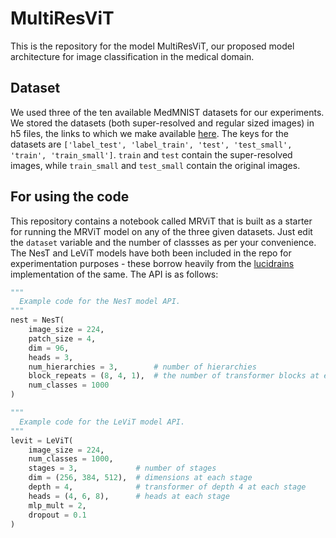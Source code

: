 # MultiResViT

This is the repository for the model MultiResViT, our proposed model architecture for image classification in the medical domain. 

## Dataset

We used three of the ten available MedMNIST datasets for our experiments. We stored the datasets (both super-resolved and regular sized images) in h5 files, the links to which we make available [here](https://drive.google.com/drive/folders/1J1OeMI2e4ym-ZWfdifXS2oe9wXZwL3rW?usp=sharing). The keys for the datasets are `['label_test', 'label_train', 'test', 'test_small', 'train', 'train_small']`. `train` and `test` contain the super-resolved images, while `train_small` and `test_small` contain the original images.

## For using the code

This repository contains a notebook called MRViT that is built as a starter for running the MRViT model on any of the three given datasets. Just edit the `dataset` variable and the number of classses as per your convenience. The NesT and LeViT models have both been included in the repo for experimentation purposes - these borrow heavily from the [lucidrains](https://github.com/lucidrains/vit-pytorch) implementation of the same. The API is as follows:

```python
"""
  Example code for the NesT model API.
"""
nest = NesT(
    image_size = 224,
    patch_size = 4,
    dim = 96,
    heads = 3,
    num_hierarchies = 3,        # number of hierarchies
    block_repeats = (8, 4, 1),  # the number of transformer blocks at each hierarchy, starting from the bottom
    num_classes = 1000
)

"""
  Example code for the LeViT model API.
"""
levit = LeViT(
    image_size = 224,
    num_classes = 1000,
    stages = 3,             # number of stages
    dim = (256, 384, 512),  # dimensions at each stage
    depth = 4,              # transformer of depth 4 at each stage
    heads = (4, 6, 8),      # heads at each stage
    mlp_mult = 2,
    dropout = 0.1
)
```
